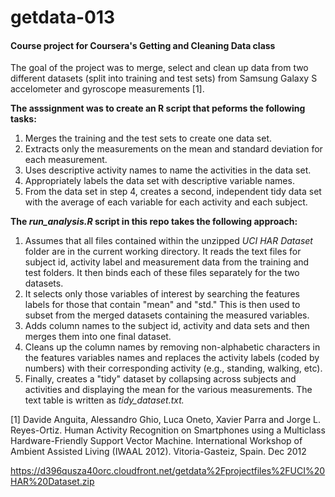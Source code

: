 # getdata-013
#### Course project for Coursera's Getting and Cleaning Data class

The goal of the project was to merge, select and clean up data from two different datasets (split into training and test sets) from Samsung Galaxy S accelometer and gyroscope measurements [1].

**The asssignment was to create an R script that peforms the following tasks:**

  1. Merges the training and the test sets to create one data set.
  2. Extracts only the measurements on the mean and standard deviation for each measurement. 
  3. Uses descriptive activity names to name the activities in the data set.
  4. Appropriately labels the data set with descriptive variable names. 
  5. From the data set in step 4, creates a second, independent tidy data set with the average of each variable for each activity and each subject.
  
**The _run_analysis.R_ script in this repo takes the following approach:**

  1. Assumes that all files contained within the unzipped *UCI HAR Dataset* folder are in the current working directory. It reads the text files for subject id, activity label and measurement data from the training and test folders. It then binds each of these files separately for the two datasets.
  2. It selects only those variables of interest by searching the features labels for those that contain "mean" and "std." This is then used to subset from the merged datasets containing the measured variables.
  3. Adds column names to the subject id, activity and data sets and then merges them into one final dataset.
  4. Cleans up the column names by removing non-alphabetic characters in the features variables names and replaces the activity labels (coded by numbers) with their corresponding activity (e.g., standing, walking, etc).
  5. Finally, creates a "tidy" dataset by collapsing across subjects and activities and displaying the mean for the various measurements. The text table is written as *tidy_dataset.txt.*

[1] Davide Anguita, Alessandro Ghio, Luca Oneto, Xavier Parra and Jorge L. Reyes-Ortiz. Human Activity Recognition on Smartphones using a Multiclass Hardware-Friendly Support Vector Machine. International Workshop of Ambient Assisted Living (IWAAL 2012). Vitoria-Gasteiz, Spain. Dec 2012

https://d396qusza40orc.cloudfront.net/getdata%2Fprojectfiles%2FUCI%20HAR%20Dataset.zip 
